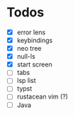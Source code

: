 # Todos

- [x] error lens
- [x] keybindings
- [x] neo tree
- [x] null-ls
- [x] start screen
- [ ] tabs
- [ ] lsp list
- [ ] typst
- [ ] rustacean vim (?)
- [ ] Java
